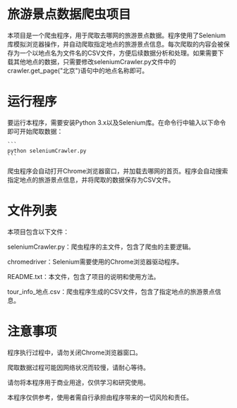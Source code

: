 # 旅游景点数据爬虫项目
本项目是一个爬虫程序，用于爬取去哪网的旅游景点数据。程序使用了Selenium库模拟浏览器操作，并自动爬取指定地点的旅游景点信息。每次爬取的内容会被保存为一个以地点名为文件名的CSV文件，方便后续数据分析和处理。如果需要下载其他地点的数据，只需要修改seleniumCrawler.py文件中的crawler.get_page("北京")语句中的地点名称即可。

# 运行程序
要运行本程序，需要安装Python 3.x以及Selenium库。在命令行中输入以下命令即可开始爬取数据：
    
    ```
    python seleniumCrawler.py
    ```
爬虫程序会自动打开Chrome浏览器窗口，并加载去哪网的首页。程序会自动搜索指定地点的旅游景点信息，并将爬取的数据保存为CSV文件。

# 文件列表
本项目包含以下文件：

seleniumCrawler.py：爬虫程序的主文件，包含了爬虫的主要逻辑。

chromedriver：Selenium需要使用的Chrome浏览器驱动程序。

README.txt：本文件，包含了项目的说明和使用方法。

tour_info_地点.csv：爬虫程序生成的CSV文件，包含了指定地点的旅游景点信息。

# 注意事项
程序执行过程中，请勿关闭Chrome浏览器窗口。

爬取数据过程可能因网络状况而较慢，请耐心等待。

请勿将本程序用于商业用途，仅供学习和研究使用。

本程序仅供参考，使用者需自行承担由程序带来的一切风险和责任。